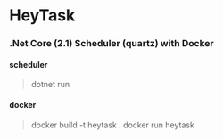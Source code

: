 HeyTask
======

### .Net Core (2.1) Scheduler (quartz) with Docker

#### scheduler

> dotnet run

#### docker

> docker build -t heytask .
> docker run heytask